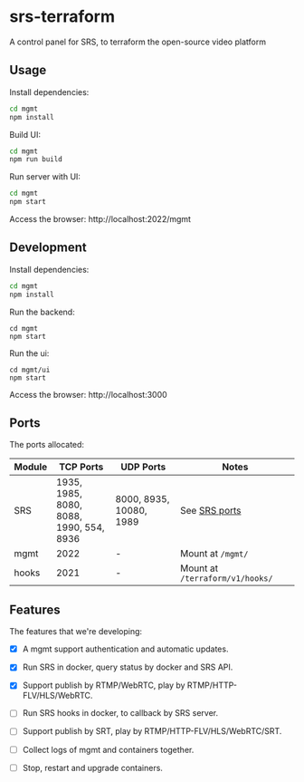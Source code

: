 # srs-terraform

A control panel for SRS, to terraform the open-source video platform

## Usage

Install dependencies:

```bash
cd mgmt
npm install
```

Build UI:

```bash
cd mgmt
npm run build
```

Run server with UI:

```bash
cd mgmt
npm start
```

Access the browser: http://localhost:2022/mgmt

## Development

Install dependencies:

```bash
cd mgmt
npm install
```

Run the backend:

```
cd mgmt
npm start
```

Run the ui:

```
cd mgmt/ui
npm start
```

Access the browser: http://localhost:3000

## Ports

The ports allocated:

| Module | TCP Ports | UDP Ports | Notes |
| ------ | --------- | --------- | ----- |
| SRS | 1935, 1985, 8080,<br/> 8088, 1990, 554,<br/> 8936 | 8000, 8935, 10080,<br/> 1989 | See [SRS ports](https://github.com/ossrs/srs/blob/develop/trunk/doc/Resources.md#ports) |
| mgmt | 2022 |  - | Mount at `/mgmt/` |
| hooks | 2021 |  - | Mount at `/terraform/v1/hooks/` |

## Features

The features that we're developing:

* [x] A mgmt support authentication and automatic updates.
* [x] Run SRS in docker, query status by docker and SRS API.
* [x] Support publish by RTMP/WebRTC, play by RTMP/HTTP-FLV/HLS/WebRTC.
* [ ] Run SRS hooks in docker, to callback by SRS server.
* [ ] Support publish by SRT, play by RTMP/HTTP-FLV/HLS/WebRTC/SRT.
* [ ] Collect logs of mgmt and containers together.
* [ ] Stop, restart and upgrade containers.

